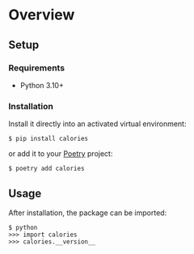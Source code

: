 # Overview

## Setup

### Requirements

* Python 3.10+

### Installation

Install it directly into an activated virtual environment:

```text
$ pip install calories
```

or add it to your [Poetry](https://poetry.eustace.io/) project:

```text
$ poetry add calories
```

## Usage

After installation, the package can be imported:

```text
$ python
>>> import calories
>>> calories.__version__
```

